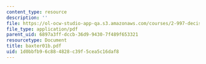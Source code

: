 ```yaml
---
content_type: resource
description: ''
file: https://ol-ocw-studio-app-qa.s3.amazonaws.com/courses/2-997-decision-making-in-large-scale-systems-spring-2004/1d0bbfb96c884828c39f5cea5c16daf8_baxter01b.pdf
file_type: application/pdf
parent_uid: 6897a3ff-dccb-36d9-9430-7f489f653321
resourcetype: Document
title: baxter01b.pdf
uid: 1d0bbfb9-6c88-4828-c39f-5cea5c16daf8
---
```


